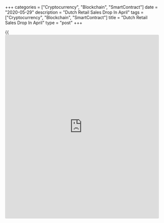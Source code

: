 +++
categories = ["Cryptocurrency", "Blockchain", "SmartContract"]
date = "2020-05-29"
description = "Dutch Retail Sales Drop In April"
tags = ["Cryptocurrency", "Blockchain", "SmartContract"]
title = "Dutch Retail Sales Drop In April"
type = "post"
+++

{{<iframe id="large-banner" src="https://www.bounty.group/#slide=10.0" width="100%" height="600" scrolling="no" style="border: 0px solid rgb(216, 221, 230); border-radius: 3px;">}}

Dutch retail sales dropped in April, as demand slumped amid a lockdown
in the country to slow the spread of the [coronavirus][1], or Covid-19,
figures from the Central Bureau of Statistics showed on Friday.

Retail sales declined 1.5 percent year-on-year in April, after a 3.3
percent increase in March.

The measures against the spread of coronavirus disease had a diverse
effect on the non-food sector, the agency said.

Sales of non-food decreased a record 15.8 percent in April, while sales
in food stores rose 6.1 percent. Clothing and footwear sales fell at an
accelerated pace.

Do-it-yourself segment sales logged a record gain in April, in line with
the March trend.

Online sales gained 62.4 percent compared to the same month last year.

The retail sales volume decreased 3.5 percent in April.

For comments and feedback [contact](https://www.playgroundfx.com/contact/): editorial@rtt[news](https://www.letsplayfx.com/blog/forex-news-website/).com

[Economic News][2]

 **What parts of the world are seeing the best (and worst) economic
performances lately? Click[here][3] to check out our [Econ Scorecard][3]
and find out! See up-to-the-moment [ranking](https://www.playgroundfx.com/blog/crypto-exchange-ranking/)s for the best and worst
performers in [GDP][4], [unemployment rate][5], [inflation][3] and much
more.**

   1. www.rtt[news](https://www.letsplayfx.com/blog/forex-news-website/).com/list/coronavirus.aspx
   2. www.rtt[news](https://www.letsplayfx.com/blog/forex-news-website/).com/Content/EconomicNews.aspx
   3. www.rtt[news](https://www.letsplayfx.com/blog/forex-news-website/).com/economic-scorecard/world-rank/CPI/highest-performance.aspx
   4. www.rtt[news](https://www.letsplayfx.com/blog/forex-news-website/).com/economic-scorecard/world-rank/GDP/highest-performance.aspx
   5. www.rtt[news](https://www.letsplayfx.com/blog/forex-news-website/).com/economic-scorecard/world-rank/unemployment-rate/lowest-performance.aspx